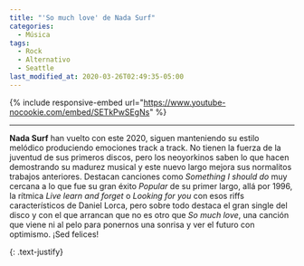 ```yaml
---
title: "'So much love' de Nada Surf"
categories:
  - Música
tags:
  - Rock
  - Alternativo
  - Seattle
last_modified_at: 2020-03-26T02:49:35-05:00
---
```


{% include responsive-embed url="https://www.youtube-nocookie.com/embed/SETkPwSEgNs" %}

---

**Nada Surf** han vuelto con este 2020, siguen manteniendo su estilo melódico produciendo emociones track a track. No tienen la fuerza de la juventud de sus primeros discos, pero los neoyorkinos saben lo que hacen demostrando su madurez musical y este nuevo largo mejora sus normalitos trabajos anteriores. Destacan canciones como *Something I should do* muy cercana a lo que fue su gran éxito *Popular* de su primer largo, allá por 1996, la rítmica *Live learn and forget* o *Looking for you* con esos riffs característicos de Daniel Lorca, pero sobre todo destaca el gran single del disco y con el que arrancan que no es otro que  *So much love*, una canción que viene ni al pelo para ponernos una sonrisa y ver el futuro con optimismo. ¡Sed felices!

{: .text-justify}

